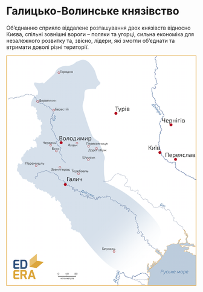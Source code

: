 Галицько-Волинське князівство
=============================

Об’єднанню сприяло віддалене розташування двох князівств відносно Києва,
спільні зовнішні вороги – поляки та угорці, сильна економіка для
незалежного розвитку та, звісно, лідери, які змогли об’єднати та
втримати доволі різні території.

![image](two.png)
